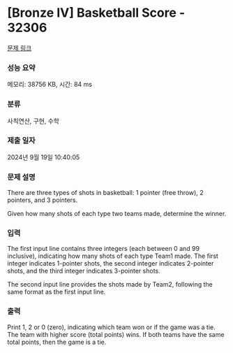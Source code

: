 # [Bronze IV] Basketball Score - 32306 

[문제 링크](https://www.acmicpc.net/problem/32306) 

### 성능 요약

메모리: 38756 KB, 시간: 84 ms

### 분류

사칙연산, 구현, 수학

### 제출 일자

2024년 9월 19일 10:40:05

### 문제 설명

<p>There are three types of shots in basketball: 1 pointer (free throw), 2 pointers, and 3 pointers.</p>

<p>Given how many shots of each type two teams made, determine the winner.</p>

### 입력 

 <p>The first input line contains three integers (each between 0 and 99 inclusive), indicating how many shots of each type Team1 made. The first integer indicates 1-pointer shots, the second integer indicates 2-pointer shots, and the third integer indicates 3-pointer shots.</p>

<p>The second input line provides the shots made by Team2, following the same format as the first input line.</p>

### 출력 

 <p>Print 1, 2 or 0 (zero), indicating which team won or if the game was a tie. The team with higher score (total points) wins. If both teams have the same total points, then the game is a tie.</p>


